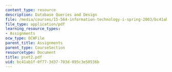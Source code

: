```yaml
---
content_type: resource
description: Database Queries and Design
file: /media/courses/15-564-information-technology-i-spring-2003/bc41ab1f0f773d37703d895c3e50536b_pset2.pdf
file_type: application/pdf
learning_resource_types:
- Assignments
ocw_type: OCWFile
parent_title: Assignments
parent_type: CourseSection
resourcetype: Document
title: pset2.pdf
uid: bc41ab1f-0f77-3d37-703d-895c3e50536b
---
```

